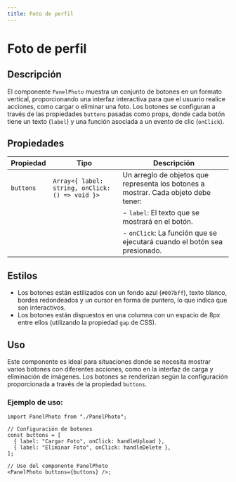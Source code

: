 ```yaml
---
title: Foto de perfil
---
```


# Foto de perfil

## Descripción

El componente `PanelPhoto` muestra un conjunto de botones en un formato vertical, proporcionando una interfaz interactiva para que el usuario realice acciones, como cargar o eliminar una foto. Los botones se configuran a través de las propiedades `buttons` pasadas como props, donde cada botón tiene un texto (`label`) y una función asociada a un evento de clic (`onClick`).

## Propiedades

| Propiedad | Tipo                                            | Descripción                                                                         |
| --------- | ----------------------------------------------- | ----------------------------------------------------------------------------------- |
| `buttons` | `Array<{ label: string, onClick: () => void }>` | Un arreglo de objetos que representa los botones a mostrar. Cada objeto debe tener: |
|           |                                                 | - `label`: El texto que se mostrará en el botón.                                    |
|           |                                                 | - `onClick`: La función que se ejecutará cuando el botón sea presionado.            |

## Estilos

- Los botones están estilizados con un fondo azul (`#007bff`), texto blanco, bordes redondeados y un cursor en forma de puntero, lo que indica que son interactivos.
- Los botones están dispuestos en una columna con un espacio de 8px entre ellos (utilizando la propiedad `gap` de CSS).

## Uso

Este componente es ideal para situaciones donde se necesita mostrar varios botones con diferentes acciones, como en la interfaz de carga y eliminación de imágenes. Los botones se renderizan según la configuración proporcionada a través de la propiedad `buttons`.

### Ejemplo de uso:

```tsx
import PanelPhoto from "./PanelPhoto";

// Configuración de botones
const buttons = [
  { label: "Cargar Foto", onClick: handleUpload },
  { label: "Eliminar Foto", onClick: handleDelete },
];

// Uso del componente PanelPhoto
<PanelPhoto buttons={buttons} />;
```
